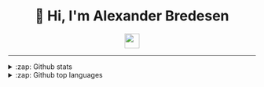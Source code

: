 <h1 align="center">👋 Hi, I'm Alexander Bredesen</h1>

<div align="center">
  <a href="https://www.linkedin.com/in/alexander-bredesen">
    <img align="center" height="30" src="https://img.shields.io/badge/linkedin-%230077B5.svg?&style=for-the-badge&logo=linkedin&logoColor=white">
  </a>
</div>

---

<details>
<summary>:zap: Github stats</summary>
  <img align="left" src="https://github-readme-stats.vercel.app/api?username=alexander474&show_icons=true&count_private=true&hide_border=true&hide_title=true">
</details>

<details>
<summary>:zap: Github top languages</summary>
  <img align="left" src="https://github-readme-stats.vercel.app/api/top-langs/?username=alexander474">
</details>

